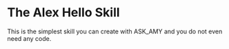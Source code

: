 # The Alex Hello Skill
This is the simplest skill you can create with ASK_AMY and you do not
even need any code. 

